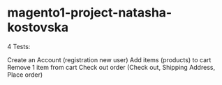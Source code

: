 # magento1-project-natasha-kostovska

4 Tests:

Create an Account (registration new user)
Add items (products) to cart 
Remove 1 item from cart
Check out order (Check out, Shipping Address, Place order)
